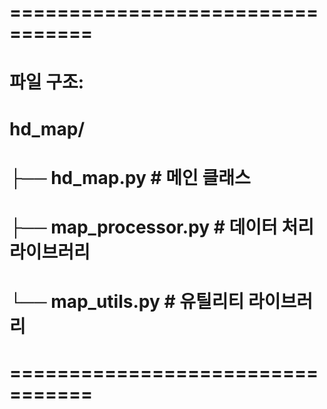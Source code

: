 
# =================================
# 파일 구조:
# hd_map/
# ├── hd_map.py          # 메인 클래스 
# ├── map_processor.py   # 데이터 처리 라이브러리
# └── map_utils.py       # 유틸리티 라이브러리
# =================================